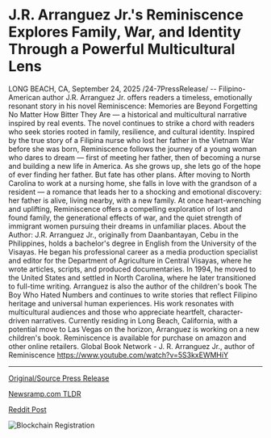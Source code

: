# J.R. Arranguez Jr.'s Reminiscence Explores Family, War, and Identity Through a Powerful Multicultural Lens

LONG BEACH, CA, September 24, 2025 /24-7PressRelease/ -- Filipino-American author J.R. Arranguez Jr. offers readers a timeless, emotionally resonant story in his novel Reminiscence: Memories are Beyond Forgetting No Matter How Bitter They Are — a historical and multicultural narrative inspired by real events. The novel continues to strike a chord with readers who seek stories rooted in family, resilience, and cultural identity.  Inspired by the true story of a Filipina nurse who lost her father in the Vietnam War before she was born, Reminiscence follows the journey of a young woman who dares to dream — first of meeting her father, then of becoming a nurse and building a new life in America. As she grows up, she lets go of the hope of ever finding her father. But fate has other plans. After moving to North Carolina to work at a nursing home, she falls in love with the grandson of a resident — a romance that leads her to a shocking and emotional discovery: her father is alive, living nearby, with a new family.  At once heart-wrenching and uplifting, Reminiscence offers a compelling exploration of lost and found family, the generational effects of war, and the quiet strength of immigrant women pursuing their dreams in unfamiliar places.  About the Author: J.R. Arranguez Jr., originally from Daanbantayan, Cebu in the Philippines, holds a bachelor's degree in English from the University of the Visayas. He began his professional career as a media production specialist and editor for the Department of Agriculture in Central Visayas, where he wrote articles, scripts, and produced documentaries. In 1994, he moved to the United States and settled in North Carolina, where he later transitioned to full-time writing.  Arranguez is also the author of the children's book The Boy Who Hated Numbers and continues to write stories that reflect Filipino heritage and universal human experiences. His work resonates with multicultural audiences and those who appreciate heartfelt, character-driven narratives.  Currently residing in Long Beach, California, with a potential move to Las Vegas on the horizon, Arranguez is working on a new children's book.  Reminiscence is available for purchase on amazon and other online retailers.  Global Book Network - J. R. Arranguez Jr., author of Reminiscence https://www.youtube.com/watch?v=5S3kxEWMHiY 

---

[Original/Source Press Release](https://www.24-7pressrelease.com/press-release/527067/jr-arranguez-jrs-reminiscence-explores-family-war-and-identity-through-a-powerful-multicultural-lens)
                    

[Newsramp.com TLDR](https://newsramp.com/curated-news/filipino-american-author-s-novel-reveals-war-s-hidden-family-legacies/37f77b5e05d8e2c37be491dfa19b5583) 

 



[Reddit Post](https://www.reddit.com/r/BookNews/comments/1np667z/filipinoamerican_authors_novel_reveals_wars/) 



![Blockchain Registration](https://cdn.newsramp.app/24-7PressRelease/qrcode/259/24/meaneJP9.webp)